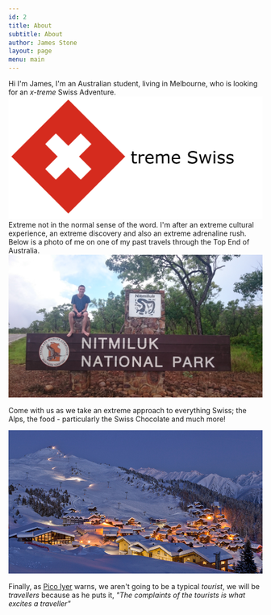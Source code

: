 ```yaml
---
id: 2
title: About
subtitle: About
author: James Stone
layout: page
menu: main
---
```


Hi I'm James, I'm an Australian student, living in Melbourne, who is looking for an *x-treme* Swiss Adventure.
![X-treme Swiss](/img/xtremeswiss.png)
Extreme not in the normal sense of the word. I'm after an extreme cultural experience, an extreme discovery and also an extreme adrenaline rush.  
Below is a photo of me on one of my past travels through the Top End of Australia.
![James at Nitmiluk National Park](/img/NitmilukNationalPark.jpg)

Come with us as we take an extreme approach to everything Swiss; the Alps, the food - particularly the Swiss Chocolate and much more!

![Verbier ski resort](/img/skifield.png)

Finally, as [Pico Iyer](http://picoiyerjourneys.com/index.php/2000/03/why-we-travel/) warns, we aren't going to be a typical *tourist*, we will be *travellers* because as he puts it, *"The complaints of the tourists is what excites a traveller"*